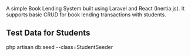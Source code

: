 A simple Book Lending System built using Laravel and React (Inertia.js). It supports basic CRUD for book lending transactions with students.

## Test Data for Students

php artisan db:seed --class=StudentSeeder
